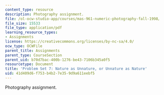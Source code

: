 ```yaml
---
content_type: resource
description: Photography assignment.
file: /ol-ocw-studio-app/courses/mas-961-numeric-photography-fall-1998/41d409d6f753b4b27e359d9a611eebf5_ps7.pdf
file_size: 15533
file_type: application/pdf
learning_resource_types:
- Assignments
license: https://creativecommons.org/licenses/by-nc-sa/4.0/
ocw_type: OCWFile
parent_title: Assignments
parent_type: CourseSection
parent_uid: b70d7bac-400b-1276-be43-7106b345a0f5
resourcetype: Document
title: 'Problem Set 7: Nature as Unnature, or Unnature as Nature'
uid: 41d409d6-f753-b4b2-7e35-9d9a611eebf5
---
```

Photography assignment.